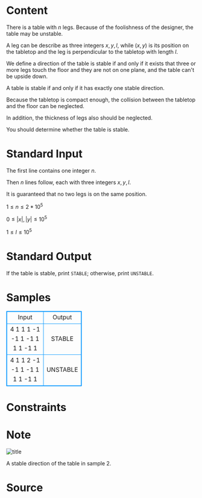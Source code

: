 
# Content

There is a table with $n$ legs. Because of the foolishness of the designer, the table may be unstable.

A leg can be describe as three integers $x,y,l$, while $(x,y)$ is its position on the tabletop and the leg is perpendicular to the tabletop with length $l$.

We define a direction of the table is stable if and only if it exists that three or more legs touch the floor and they are not on one plane, and the table can't be upside down.

A table is stable if and only if it has exactly one stable direction.

Because the tabletop is compact enough, the collision between the tabletop and the floor can be neglected.

In addition, the thickness of legs also should be neglected.

You should determine whether the table is stable.

# Standard Input

The first line contains one integer $n$.

Then $n$ lines follow, each with three integers $x,y,l$.

It is guaranteed that no two legs is on the same position.

$1\leq n\leq 2*10^5$

$0\leq |x|, |y|\leq 10^5$

$1\leq l\leq 10^5$

# Standard Output

If the table is stable, print `STABLE`; otherwise, print `UNSTABLE`.

# Samples

<style>
        table,table tr th, table tr td { border:1px solid #0094ff; }
        table { width: 200px; min-height: 25px; line-height: 25px; text-align: center; border-collapse: collapse;}   
    </style>
<table>
	<tr>
		<td>Input</td>
		<td>Output</td>
	</tr>
<tr><td>4
1 1 1
-1 -1 1
-1 1 1
1 -1 1</td><td>STABLE</td></tr><tr><td>4
1 1 2
-1 -1 1
-1 1 1
1 -1 1</td><td>UNSTABLE</td></tr></table>


# Constraints



# Note

![title](/source/lutece/excited-table/img/aHR0cHM6Ly9hY20udWVzdGMuZWR1LmNuL21lZGlhL2ltYWdlL3Byb2JsZW0vMTMxMS8yMDE2MDQwMjEwNDA0NjU1NjQucG5n.png)

A stable direction of the table in sample 2.

# Source


